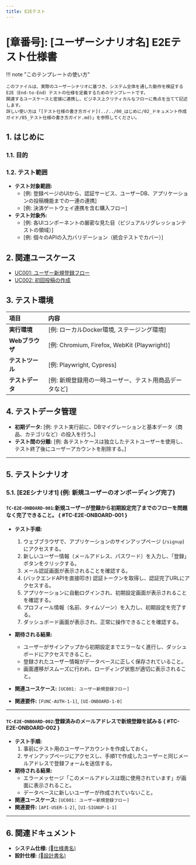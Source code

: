 ```yaml
---
title: E2Eテスト
---
```


# [章番号]: [ユーザーシナリオ名] E2Eテスト仕様書

!!! note "このテンプレートの使い方"

    このファイルは、実際のユーザーシナリオに基づき、システム全体を通した動作を検証するE2E（End-to-End）テストの仕様を定義するためのテンプレートです。
    関連するユースケースと密接に連携し、ビジネス上クリティカルなフローに焦点を当てて記述します。
    詳しい使い方は「[テスト仕様の書き方ガイド](../../00_はじめに/02_ドキュメント作成ガイド/05_テスト仕様の書き方ガイド.md)」を参照してください。

## 1. はじめに

### 1.1. 目的

### 1.2. テスト範囲

- **テスト対象範囲:**
    - [例: 登録ページのUIから、認証サービス、ユーザーDB、アプリケーションの投稿機能までの一連の連携]
    - [例: 決済ゲートウェイ連携を含む購入フロー]
- **テスト対象外:**
    - [例: 各UIコンポーネントの厳密な見た目（ビジュアルリグレッションテストの領域）]
    - [例: 個々のAPIの入力バリデーション（統合テストでカバー）]

## 2. 関連ユースケース

- [UC001: ユーザー新規登録フロー](../../../../02_ユースケース/UC001_ユーザー新規登録フロー.md)
- [UC002: 初回投稿の作成](../../../../02_ユースケース/UC002_初回投稿の作成.md)

## 3. テスト環境

| 項目             | 内容                                                   |
| :--------------- | :----------------------------------------------------- |
| **実行環境**     | [例: ローカルDocker環境, ステージング環境]             |
| **Webブラウザ**  | [例: Chromium, Firefox, WebKit (Playwright)]           |
| **テストツール** | [例: Playwright, Cypress]                              |
| **テストデータ** | [例: 新規登録用の一時ユーザー、テスト用商品データなど] |

## 4. テストデータ管理

- **初期データ:** [例: テスト実行前に、DBマイグレーションと基本データ（商品、カテゴリなど）の投入を行う。]
- **テスト間の分離:** [例: 各テストケースは独立したテストユーザーを使用し、テスト終了後にユーザーアカウントを削除する。]

---

## 5. テストシナリオ

### 5.1. [E2Eシナリオ1] (例: 新規ユーザーのオンボーディング完了)

#### `TC-E2E-ONBOARD-001`:新規ユーザーが登録から初期設定完了までのフローを問題なく完了できること。 { #TC-E2E-ONBOARD-001 }

- **テスト手順:**
    1. ウェブブラウザで、アプリケーションのサインアップページ (`/signup`) にアクセスする。
    2. 新しいユーザー情報（メールアドレス、パスワード）を入力し、「登録」ボタンをクリックする。
    3. メール認証画面が表示されることを確認する。
    4. (バックエンドAPIを直接叩き) 認証トークンを取得し、認証完了URLにアクセスする。
    5. アプリケーションに自動ログインされ、初期設定画面が表示されることを確認する。
    6. プロフィール情報（名前、タイムゾーン）を入力し、初期設定を完了する。
    7. ダッシュボード画面が表示され、正常に操作できることを確認する。

- **期待される結果:**
    - ユーザーがサインアップから初期設定までエラーなく進行し、ダッシュボードにアクセスできること。
    - 登録されたユーザー情報がデータベースに正しく保存されていること。
    - 画面遷移がスムーズに行われ、ローディング状態が適切に表示されること。
- **関連ユースケース:** `[UC001: ユーザー新規登録フロー]`
- **関連要件:** `[FUNC-AUTH-1-1]`, `[UI-ONBOARD-1-0]`

---

#### `TC-E2E-ONBOARD-002`:登録済みのメールアドレスで新規登録を試みる { #TC-E2E-ONBOARD-002 }

- **テスト手順:**
    1. 事前にテスト用のユーザーアカウントを作成しておく。
    2. サインアップページにアクセスし、手順1で作成したユーザーと同じメールアドレスで登録フォームを送信する。
- **期待される結果:**
    - エラーメッセージ「このメールアドレスは既に使用されています」が画面に表示されること。
    - データベースに新しいユーザーが作成されていないこと。
- **関連ユースケース:** `[UC001: ユーザー新規登録フロー]`
- **関連要件:** `[API-USER-1-2]`, `[UI-SIGNUP-1-1]`

---

## 6. 関連ドキュメント

- **システム仕様:** [(仕様書名)](../../../../01_システム仕様/README.md)
- **設計仕様:** [(設計書名)](../../../../03_設計仕様/README.md)
